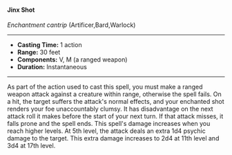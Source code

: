 #### Jinx Shot
*Enchantment cantrip* (Artificer,Bard,Warlock)
___
- **Casting Time:** 1 action
- **Range:** 30 feet
- **Components:** V, M (a ranged weapon)
- **Duration:** Instantaneous
---
As part of the action used to cast this spell, you must make a ranged weapon attack against a creature within range, otherwise the spell fails. On a hit, the target suffers the attack's normal effects, and your enchanted shot renders your foe unaccountably clumsy. It has disadvantage on the next attack roll it makes before the start of your next turn. If that attack misses, it falls prone and the spell ends. This spell's damage increases when you reach higher levels. At 5th level, the attack deals an extra 1d4 psychic damage to the target. This extra damage increases to 2d4 at 11th level and 3d4 at 17th level.
